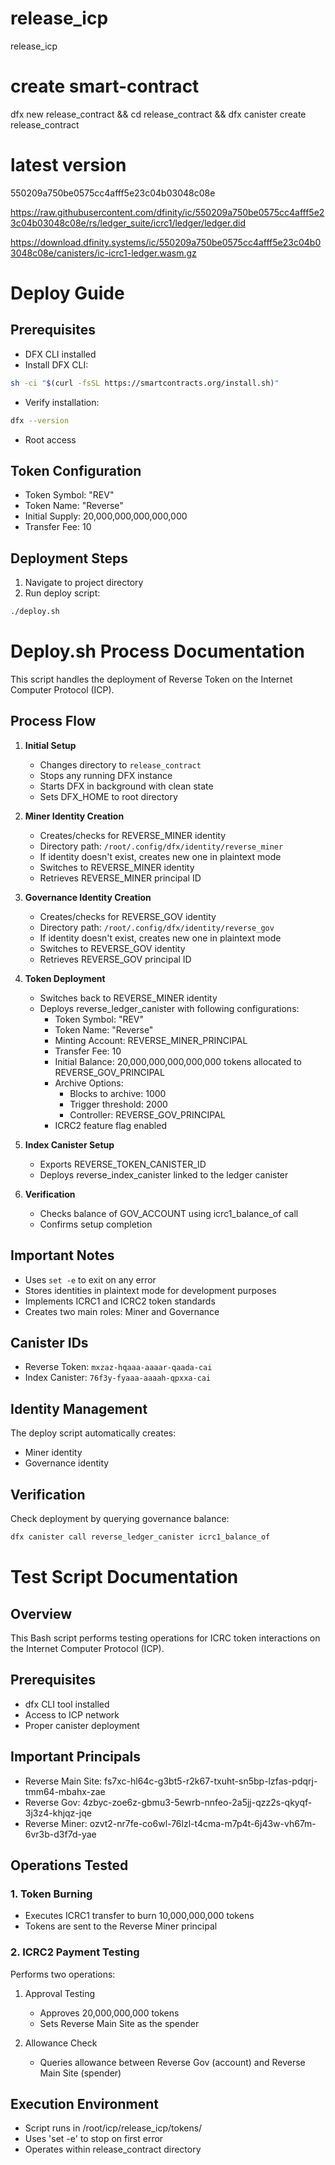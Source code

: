 # release_icp
release_icp

# create smart-contract
dfx new release_contract && cd release_contract && dfx canister create release_contract

# latest version
550209a750be0575cc4afff5e23c04b03048c08e

https://raw.githubusercontent.com/dfinity/ic/550209a750be0575cc4afff5e23c04b03048c08e/rs/ledger_suite/icrc1/ledger/ledger.did

https://download.dfinity.systems/ic/550209a750be0575cc4afff5e23c04b03048c08e/canisters/ic-icrc1-ledger.wasm.gz

# Deploy Guide

## Prerequisites
- DFX CLI installed
- Install DFX CLI:
```bash
sh -ci "$(curl -fsSL https://smartcontracts.org/install.sh)"
```
- Verify installation:
```bash
dfx --version
```
- Root access

## Token Configuration
- Token Symbol: "REV"
- Token Name: "Reverse"
- Initial Supply: 20,000,000,000,000,000
- Transfer Fee: 10

## Deployment Steps
1. Navigate to project directory
2. Run deploy script:
```bash
./deploy.sh
```
# Deploy.sh Process Documentation

This script handles the deployment of Reverse Token on the Internet Computer Protocol (ICP).

## Process Flow

1. **Initial Setup**
    - Changes directory to `release_contract`
    - Stops any running DFX instance
    - Starts DFX in background with clean state
    - Sets DFX_HOME to root directory

2. **Miner Identity Creation**
    - Creates/checks for REVERSE_MINER identity
    - Directory path: `/root/.config/dfx/identity/reverse_miner`
    - If identity doesn't exist, creates new one in plaintext mode
    - Switches to REVERSE_MINER identity
    - Retrieves REVERSE_MINER principal ID

3. **Governance Identity Creation**
    - Creates/checks for REVERSE_GOV identity
    - Directory path: `/root/.config/dfx/identity/reverse_gov`
    - If identity doesn't exist, creates new one in plaintext mode
    - Switches to REVERSE_GOV identity
    - Retrieves REVERSE_GOV principal ID

4. **Token Deployment**
    - Switches back to REVERSE_MINER identity
    - Deploys reverse_ledger_canister with following configurations:
      - Token Symbol: "REV"
      - Token Name: "Reverse"
      - Minting Account: REVERSE_MINER_PRINCIPAL
      - Transfer Fee: 10
      - Initial Balance: 20,000,000,000,000,000 tokens allocated to REVERSE_GOV_PRINCIPAL
      - Archive Options:
         - Blocks to archive: 1000
         - Trigger threshold: 2000
         - Controller: REVERSE_GOV_PRINCIPAL
      - ICRC2 feature flag enabled

5. **Index Canister Setup**
    - Exports REVERSE_TOKEN_CANISTER_ID
    - Deploys reverse_index_canister linked to the ledger canister

6. **Verification**
    - Checks balance of GOV_ACCOUNT using icrc1_balance_of call
    - Confirms setup completion

## Important Notes
- Uses `set -e` to exit on any error
- Stores identities in plaintext mode for development purposes
- Implements ICRC1 and ICRC2 token standards
- Creates two main roles: Miner and Governance


## Canister IDs
- Reverse Token: `mxzaz-hqaaa-aaaar-qaada-cai`
- Index Canister: `76f3y-fyaaa-aaaah-qpxxa-cai`

## Identity Management
The deploy script automatically creates:
- Miner identity
- Governance identity

## Verification
Check deployment by querying governance balance:
```bash
dfx canister call reverse_ledger_canister icrc1_balance_of
```


# Test Script Documentation

## Overview
This Bash script performs testing operations for ICRC token interactions on the Internet Computer Protocol (ICP).

## Prerequisites
- dfx CLI tool installed
- Access to ICP network
- Proper canister deployment

## Important Principals
- Reverse Main Site: fs7xc-hl64c-g3bt5-r2k67-txuht-sn5bp-lzfas-pdqrj-tmm64-mbahx-zae
- Reverse Gov: 4zbyc-zoe6z-gbmu3-5ewrb-nnfeo-2a5jj-qzz2s-qkyqf-3j3z4-khjqz-jqe
- Reverse Miner: ozvt2-nr7fe-co6wl-76lzl-t4cma-m7p4t-6j43w-vh67m-6vr3b-d3f7d-yae

## Operations Tested

### 1. Token Burning
- Executes ICRC1 transfer to burn 10,000,000,000 tokens
- Tokens are sent to the Reverse Miner principal

### 2. ICRC2 Payment Testing
Performs two operations:
1. Approval Testing
    - Approves 20,000,000,000 tokens
    - Sets Reverse Main Site as the spender

2. Allowance Check
    - Queries allowance between Reverse Gov (account) and Reverse Main Site (spender)

## Execution Environment
- Script runs in /root/icp/release_icp/tokens/
- Uses 'set -e' to stop on first error
- Operates within release_contract directory